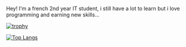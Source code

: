 Hey! I'm a french 2nd year IT student, i still have a lot to learn but i love programming and earning new skills... 

[![trophy](https://github-profile-trophy.vercel.app/?username=Kanken6174)](https://github.com/ryo-ma/github-profile-trophy)

[![Top Langs](https://github-readme-stats.vercel.app/api/top-langs/?username=Kanken6174&langs_count=10&count_private=true)](https://github.com/anuraghazra/github-readme-stats)
